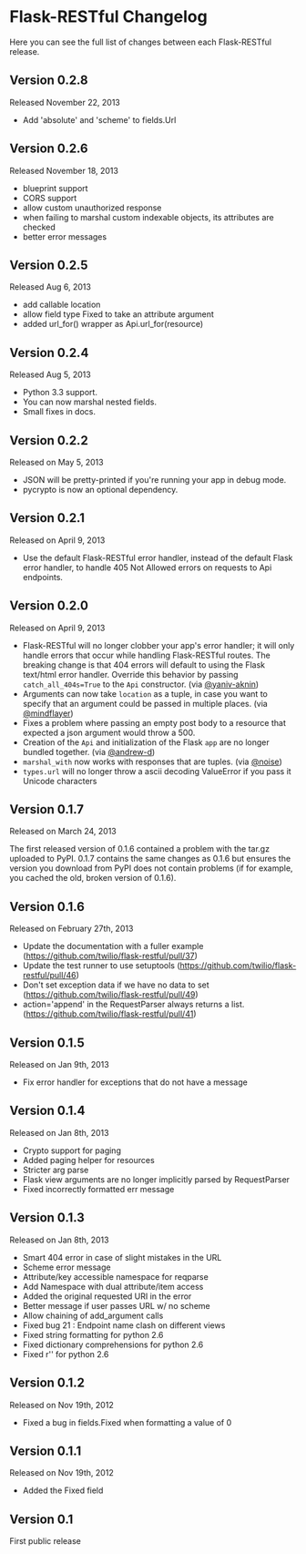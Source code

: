 Flask-RESTful Changelog
=======================

Here you can see the full list of changes between each Flask-RESTful release.

Version 0.2.8
-------------

Released November 22, 2013

- Add 'absolute' and 'scheme' to fields.Url

Version 0.2.6
-------------

Released November 18, 2013

- blueprint support
- CORS support
- allow custom unauthorized response
- when failing to marshal custom indexable objects, its attributes are checked
- better error messages

Version 0.2.5
-------------

Released Aug 6, 2013

- add callable location
- allow field type Fixed to take an attribute argument
- added url_for() wrapper as Api.url_for(resource)

Version 0.2.4
-------------

Released Aug 5, 2013

- Python 3.3 support.
- You can now marshal nested fields.
- Small fixes in docs.

Version 0.2.2
-------------

Released on May 5, 2013

- JSON will be pretty-printed if you're running your app in debug mode.
- pycrypto is now an optional dependency.

Version 0.2.1
-------------

Released on April 9, 2013

- Use the default Flask-RESTful error handler, instead of the default Flask
  error handler, to handle 405 Not Allowed errors on requests to Api endpoints.

Version 0.2.0
-------------

Released on April 9, 2013

- Flask-RESTful will no longer clobber your app's error handler; it will only
handle errors that occur while handling Flask-RESTful routes. The breaking
change is that 404 errors will default to using the Flask text/html error
handler. Override this behavior by passing `catch_all_404s=True` to the `Api`
constructor. (via [@yaniv-aknin]( /yaniv-aknin ))
- Arguments can now take `location` as a tuple, in case you want to
specify that an argument could be passed in multiple places. (via
[@mindflayer](/mindflayer))
- Fixes a problem where passing an empty post body to a resource that expected
  a json argument would throw a 500.
- Creation of the `Api` and initialization of the Flask `app` are no longer
  bundled together. (via [@andrew-d](/andrew-d))
- `marshal_with` now works with responses that are tuples. (via
[@noise](/noise))
- `types.url` will no longer throw a ascii decoding ValueError if you pass it
Unicode characters

Version 0.1.7
-------------

Released on March 24, 2013

The first released version of 0.1.6 contained a problem with the tar.gz
uploaded to PyPI. 0.1.7 contains the same changes as 0.1.6 but ensures the
version you download from PyPI does not contain problems (if for example, you
cached the old, broken version of 0.1.6).

Version 0.1.6
-------------

Released on February 27th, 2013

- Update the documentation with a fuller example (https://github.com/twilio/flask-restful/pull/37)
- Update the test runner to use setuptools (https://github.com/twilio/flask-restful/pull/46)
- Don't set exception data if we have no data to set (https://github.com/twilio/flask-restful/pull/49)
- action='append' in the RequestParser always returns a list. (https://github.com/twilio/flask-restful/pull/41)

Version 0.1.5
-------------

Released on Jan 9th, 2013

- Fix error handler for exceptions that do not have a message


Version 0.1.4
-------------

Released on Jan 8th, 2013

- Crypto support for paging
- Added paging helper for resources
- Stricter arg parse
- Flask view arguments are no longer implicitly parsed by RequestParser
- Fixed incorrectly formatted err message


Version 0.1.3
-------------

Released on Jan 8th, 2013

- Smart 404 error in case of slight mistakes in the URL
- Scheme error message
- Attribute/key accessible namespace for reqparse
- Add Namespace with dual attribute/item access
- Added the original requested URI in the error
- Better message if user passes URL w/ no scheme
- Allow chaining of add_argument calls
- Fixed bug 21 : Endpoint name clash on different views
- Fixed string formatting for python 2.6
- Fixed dictionary comprehensions for python 2.6
- Fixed r'' for python 2.6


Version 0.1.2
-------------

Released on Nov 19th, 2012

- Fixed a bug in fields.Fixed when formatting a value of 0


Version 0.1.1
-------------

Released on Nov 19th, 2012

- Added the Fixed field


Version 0.1
-------------

First public release
